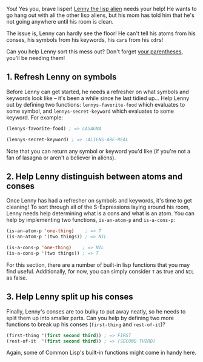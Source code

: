 You! Yes you, brave lisper! [Lenny the lisp alien][alien] needs your help! He
wants to go hang out with all the other lisp aliens, but his mom has told him
that he's not going anywhere until his room is clean.

The issue is, Lenny can hardly see the floor! He can't tell his atoms from his
conses, his symbols from his keywords, his `car`s from his `cdr`s!

Can you help Lenny sort this mess out? Don't forget [your parentheses][xkcd],
you'll be needing them!

## 1. Refresh Lenny on symbols

Before Lenny can get started, he needs a refresher on what symbols and keywords
look like – it's been a while since he last tidied up... Help Lenny out by
defining two functions: `lennys-favorite-food` which evaluates to some symbol,
and `lennys-secret-keyword` which evaluates to some keyword. For example:

```lisp
(lennys-favorite-food) ; => LASAGNA
```

```lisp
(lennys-secret-keyword) ; => :ALIENS-ARE-REAL
```

Note that you can return any symbol or keyword you'd like (if you're not a fan
of lasagna or aren't a believer in aliens).

## 2. Help Lenny distinguish between atoms and conses

Once Lenny has had a refresher on symbols and keywords, it's time to get
cleaning! To sort through all of the S-Expressions laying around his room, Lenny
needs help determining what is a cons and what is an atom. You can help by
implementing two functions, `is-an-atom-p` and `is-a-cons-p`:

```lisp
(is-an-atom-p 'one-thing)    ; => T
(is-an-atom-p '(two things)) ; => NIL
```

```lisp
(is-a-cons-p 'one-thing)    ; => NIL
(is-a-cons-p '(two things)) ; => T
```

For this section, there are a number of built-in lisp functions that you may
find useful. Additionally, for now, you can simply consider `T` as true and
`NIL` as false.

## 3. Help Lenny split up his conses

Finally, Lenny's conses are too bulky to put away neatly, so he needs to split
them up into smaller parts. Can you help by defining two more functions to break
up his conses (`first-thing` and `rest-of-it`)?

```lisp
(first-thing '(first second third)) ; => FIRST
(rest-of-it  '(first second third)) ; => (SECOND THIRD)
```

Again, some of Common Lisp's built-in functions might come in handy here.

[alien]: http://www.lisperati.com/logo.html
[xkcd]: https://xkcd.com/297/
